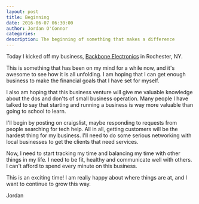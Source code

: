 ```yaml
---
layout: post
title: Beginning
date: 2016-06-07 06:30:00
author: Jordan O'Connor
categories:
description: The beginning of something that makes a difference
---
```


Today I kicked off my business, [Backbone Electronics][site] in Rochester, NY.

This is something that has been on my mind for a while now, and it's awesome to
see how it is all unfolding. I am hoping that I can get enough business to make
the financial goals that I have set for myself.

I also am hoping that this business venture will give me valuable knowledge
about the dos and don'ts of small business operation. Many people I have talked
to say that starting and running a business is way more valuable than going to
school to learn.

I'll begin by posting on craigslist, maybe responding to requests from people
searching for tech help. All in all, getting customers will be the hardest thing
for my business. I'll need to do some serious networking with local businesses
to get the clients that need services.

Now, I need to start tracking my time and balancing my time with other things in
my life. I need to be fit, healthy and communicate well with others. I can't
afford to spend every minute on this business.

This is an exciting time! I am really happy about where things are at, and I
want to continue to grow this way.

Jordan

[site]: http://backboneelectronics.com
